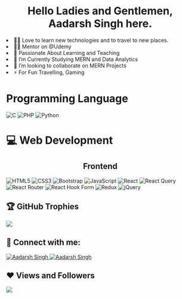 <h1 align="center">Hello Ladies and Gentlemen, Aadarsh Singh here.</h1>
<li>👨‍💻 Love to learn new technologies and to travel to new places.</li>
<li>👨‍🏫 Mentor on @Udemy</li>
<li>🚀 Passionate About Learning and Teaching</li>
<li>📘 I’m Currently Studying MERN and Data Analytics</li>
<li>👯 I’m looking to collaborate on MERN Projects</li>
<li>⚡ For Fun Travelling, Gaming</li>
<!---------------Programming Language Section--------------->
<h1>Programming Language</h1>

![C](https://img.shields.io/badge/c-%2300599C.svg?style=for-the-badge&logo=c&logoColor=white)
![PHP](https://img.shields.io/badge/php-%23777BB4.svg?style=for-the-badge&logo=php&logoColor=white) 
![Python](https://img.shields.io/badge/python-3670A0?style=for-the-badge&logo=python&logoColor=ffdd54)

<!---------------Web Development Section--------------->
<h1>💻 Web Development</h1>
<!-----Front-End Web Development----->
<h2 align="center">Frontend</h2>

![HTML5](https://img.shields.io/badge/html5-%23E34F26.svg?style=for-the-badge&logo=html5&logoColor=white) 
![CSS3](https://img.shields.io/badge/css3-%231572B6.svg?style=for-the-badge&logo=css3&logoColor=white) 
![Bootstrap](https://img.shields.io/badge/bootstrap-%238511FA.svg?style=for-the-badge&logo=bootstrap&logoColor=white)
![JavaScript](https://img.shields.io/badge/javascript-%23323330.svg?style=for-the-badge&logo=javascript&logoColor=%23F7DF1E) 
![React](https://img.shields.io/badge/react-%2320232a.svg?style=for-the-badge&logo=react&logoColor=%2361DAFB) 
![React Query](https://img.shields.io/badge/-React%20Query-FF4154?style=for-the-badge&logo=react%20query&logoColor=white) 
![React Router](https://img.shields.io/badge/React_Router-CA4245?style=for-the-badge&logo=react-router&logoColor=white) 
![React Hook Form](https://img.shields.io/badge/React%20Hook%20Form-%23EC5990.svg?style=for-the-badge&logo=reacthookform&logoColor=white) 
![Redux](https://img.shields.io/badge/redux-%23593d88.svg?style=for-the-badge&logo=redux&logoColor=white) 
![jQuery](https://img.shields.io/badge/jquery-%230769AD.svg?style=for-the-badge&logo=jquery&logoColor=white) 
## 🏆 GitHub Trophies
![](https://github-profile-trophy.vercel.app/?username=iam-aadarshSingh&theme=radical&no-frame=false&no-bg=true&margin-w=4)

<h2>📧 Connect with me:</h2>
<a href="https://www.linkedin.com/in/hi-aadarshsingh/" target="_blank">
  <img src="https://img.shields.io/badge/LinkedIn-0077B5?style=for-the-badge&logo=linkedin&logoColor=white" alt="Aadarsh Singh"/>
  <a href="mailto:aadarsh4492@gmail.com" target="_blank">
  <img src="https://img.shields.io/badge/Email-D14836?style=for-the-badge&logo=gmail&logoColor=white" alt="Aadarsh Singh" />
 </a> 
<h2>❤ Views and Followers</h2>

[![](https://visitcount.itsvg.in/api?id=iam-aadarshSingh&icon=7&color=9)](https://visitcount.itsvg.in)
